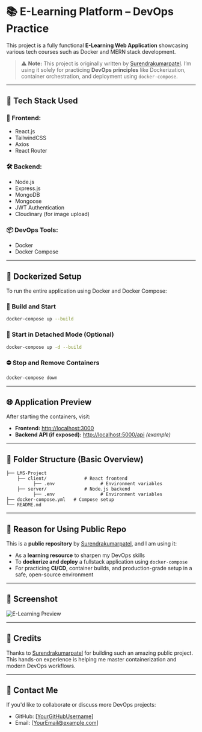 
# 📚 E-Learning Platform – DevOps Practice

This project is a fully functional **E-Learning Web Application** showcasing various tech courses such as Docker and MERN stack development.

> ⚠️ **Note:** This project is originally written by [Surendrakumarpatel](https://github.com/Surendrakumarpatel). I’m using it solely for practicing **DevOps principles** like Dockerization, container orchestration, and deployment using `docker-compose`.

---

## 🚀 Tech Stack Used

### 🔧 Frontend:
- React.js
- TailwindCSS
- Axios
- React Router

### 🛠 Backend:
- Node.js
- Express.js
- MongoDB
- Mongoose
- JWT Authentication
- Cloudinary (for image upload)

### 📦 DevOps Tools:
- Docker
- Docker Compose

---

## 🐳 Dockerized Setup

To run the entire application using Docker and Docker Compose:

### 🔨 Build and Start

```bash
docker-compose up --build
```

### 🏁 Start in Detached Mode (Optional)

```bash
docker-compose up -d --build
```

### ⛔ Stop and Remove Containers

```bash
docker-compose down
```

---

## 🌐 Application Preview

After starting the containers, visit:

- **Frontend:** [http://localhost:3000](http://localhost:3000)
- **Backend API (if exposed):** [http://localhost:5000/api](http://localhost:5000/api) *(example)*

---

## 📂 Folder Structure (Basic Overview)

```
├── LMS-Project
    ├── client/              # React frontend
          ├── .env                 # Environment variables
    ├── server/              # Node.js backend
          ├── .env                 # Environment variables
├── docker-compose.yml   # Compose setup
└── README.md
```

---

## 📌 Reason for Using Public Repo

This is a **public repository** by [Surendrakumarpatel](https://github.com/Surendrakumarpatel), and I am using it:
- As a **learning resource** to sharpen my DevOps skills
- To **dockerize and deploy** a fullstack application using `docker-compose`
- For practicing **CI/CD**, container builds, and production-grade setup in a safe, open-source environment

---

## 📸 Screenshot

![E-Learning Preview](./348b7d6c-b4e5-49b0-ba35-a8b4fd56969a.png)

---

## 🙌 Credits

Thanks to [Surendrakumarpatel](https://github.com/Surendrakumarpatel) for building such an amazing public project. This hands-on experience is helping me master containerization and modern DevOps workflows.

---

## 📧 Contact Me

If you'd like to collaborate or discuss more DevOps projects:

- GitHub: [[YourGitHubUsername](https://github.com/D-singh121)]
- Email: [YourEmail@example.com]
